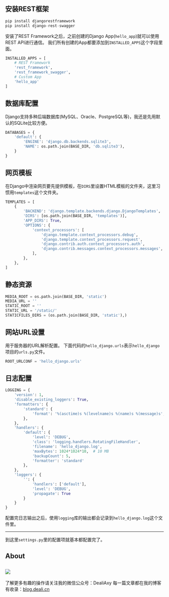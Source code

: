 ## 安装REST框架
```python
pip install djangorestframework
pip install django-rest-swagger
```
安装了REST Framework之后，之前创建的Django App(`hello_app`)就可以使用REST API进行通信。
我们所有创建的App都要添加到`INSTALLED_APPS`这个字段里面。
```python
INSTALLED_APPS = [
    # REST Framework
    'rest_framework',
    'rest_framework_swagger',
    # Custom App
    'hello_app'
]
```

## 数据库配置
Django支持多种后端数据库(MySQL、Oracle、PostgreSQL等)，我还是先用默认的SQLite比较方便。
```python
DATABASES = {
    'default': {
        'ENGINE': 'django.db.backends.sqlite3',
        'NAME': os.path.join(BASE_DIR, 'db.sqlite3'),
    }
}
```

## 网页模板
在Django中渲染网页要先提供模板，在`DIRS`里设置HTML模板的文件夹，这里习惯用`templates`这个文件夹。
```python
TEMPLATES = [
    {
        'BACKEND': 'django.template.backends.django.DjangoTemplates',
        'DIRS': [os.path.join(BASE_DIR, 'templates')],
        'APP_DIRS': True,
        'OPTIONS': {
            'context_processors': [
                'django.template.context_processors.debug',
                'django.template.context_processors.request',
                'django.contrib.auth.context_processors.auth',
                'django.contrib.messages.context_processors.messages',
            ],
        },
    },
]
```

## 静态资源
```python
MEDIA_ROOT = os.path.join(BASE_DIR, 'static')
MEDIA_URL = ''
STATIC_ROOT = ''
STATIC_URL = '/static/'
STATICFILES_DIRS = (os.path.join(BASE_DIR, 'static'),)
```

## 网站URL设置
用于服务器的URL解析配置。
下面代码的`hello_django.urls`表示`hello_django`项目的`urls.py`文件。
```python
ROOT_URLCONF = 'hello_django.urls'
```

## 日志配置
```python
LOGGING = {
    'version': 1,
    'disable_existing_loggers': True,
    'formatters': {
        'standard': {
            'format': '%(asctime)s %(levelname)s %(name)s %(message)s',
        },
    },
    'handlers': {
        'default': {
            'level': 'DEBUG',
            'class': 'logging.handlers.RotatingFileHandler',
            'filename': 'hello_django.log',
            'maxBytes': 1024*1024*10,  # 10 MB
            'backupCount': 5,
            'formatter': 'standard'
        },
    },
    'loggers': {
        '': {
            'handlers': ['default'],
            'level': 'DEBUG',
            'propagate': True
        }
    }
}
```
配置完日志输出之后，使用`logging`库的输出都会记录到`hello_django.log`这个文件里。

---------------
到这里`settings.py`里的配置项就基本都配置完了。


## About
![](https://upload-images.jianshu.io/upload_images/8869373-901590e019f6f85b.png?imageMogr2/auto-orient/strip%7CimageView2/2/w/1240)
---------------
了解更多有趣的操作请关注我的微信公众号：DealiAxy
每一篇文章都在我的博客有收录：[blog.deali.cn](http://blog.deali.cn)